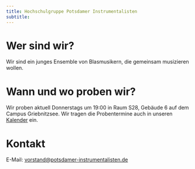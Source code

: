 ```yaml
---
title: Hochschulgruppe Potsdamer Instrumentalisten
subtitle: 
---
```


# Wer sind wir?

Wir sind ein junges Ensemble von Blasmusikern, die gemeinsam musizieren wollen.

# Wann und wo proben wir?

Wir proben aktuell Donnerstags um 19:00 in Raum S28, Gebäude 6 auf dem Campus Griebnitzsee. Wir tragen die Probentermine auch in unseren [Kalender](/kalender) ein.

# Kontakt

E-Mail: vorstand@potsdamer-instrumentalisten.de
